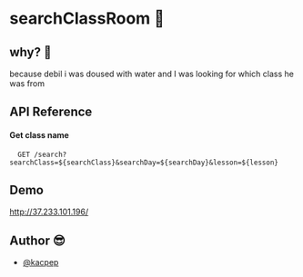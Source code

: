 
# searchClassRoom 🏫
 



## why? 🤬
because debil i was doused
with water and I was looking for
which class he was from
## API Reference

#### Get class name

```http
  GET /search?searchClass=${searchClass}&searchDay=${searchDay}&lesson=${lesson}
```



## Demo

http://37.233.101.196/


## Author 😎

- [@kacpep](https://www.github.com/kacpep)

